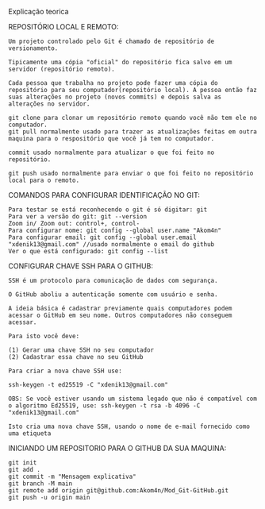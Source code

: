 Explicação teorica


REPOSITÓRIO LOCAL E REMOTO:

    Um projeto controlado pelo Git é chamado de repositório de versionamento.

    Tipicamente uma cópia "oficial" do repositório fica salvo em um servidor (repositório remoto).

    Cada pessoa que trabalha no projeto pode fazer uma cópia do repositório para seu computador(repositório local). A pessoa então faz suas alterações no projeto (novos commits) e depois salva as alterações no servidor.

    git clone para clonar um repositório remoto quando você não tem ele no computador.
    git pull normalmente usado para trazer as atualizações feitas em outra maquina para o respositório que você já tem no computador.

    commit usado normalmente para atualizar o que foi feito no repositório.

    git push usado normalmente para enviar o que foi feito no repositório local para o remoto.


COMANDOS PARA CONFIGURAR IDENTIFICAÇÃO NO GIT:

    Para testar se está reconhecendo o git é só digitar: git
    Para ver a versão do git: git --version
    Zoom in/ Zoom out: control+, control-
    Para configurar nome: git config --global user.name "Akom4n"
    Para configurar email: git config --global user.email "xdenik13@gmail.com" //usado normalmente o email do github
    Ver o que está configurado: git config --list


CONFIGURAR CHAVE SSH PARA O GITHUB:

    SSH é um protocolo para comunicação de dados com segurança.

    O GitHub aboliu a autenticação somente com usuário e senha.

    A ideia básica é cadastrar previamente quais computadores podem acessar o GitHub em seu nome. Outros computadores não conseguem acessar.

    Para isto você deve:

    (1) Gerar uma chave SSH no seu computador
    (2) Cadastrar essa chave no seu GitHub

    Para criar a nova chave SSH use:

    ssh-keygen -t ed25519 -C "xdenik13@gmail.com"

    OBS: Se você estiver usando um sistema legado que não é compatível com o algoritmo Ed25519, use: ssh-keygen -t rsa -b 4096 -C "xdenik13@gmail.com"

    Isto cria uma nova chave SSH, usando o nome de e-mail fornecido como uma etiqueta

INICIANDO UM REPOSITORIO PARA O GITHUB DA SUA MAQUINA:

    git init
    git add .
    git commit -m "Mensagem explicativa"
    git branch -M main
    git remote add origin git@github.com:Akom4n/Mod_Git-GitHub.git
    git push -u origin main
